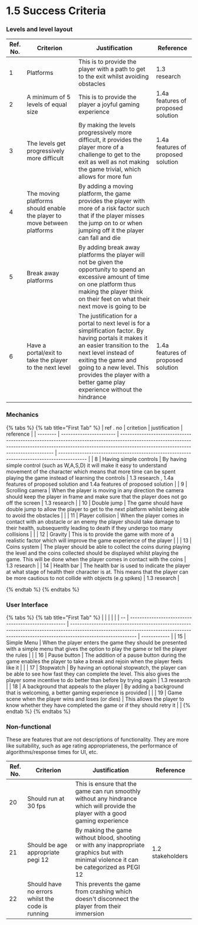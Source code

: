 # 1.5 Success Criteria

### Levels and level layout

| Ref. No. | Criterion                                                                 | Justification                                                                                                                                                                                                                                                                             | Reference                           |
| -------- | ------------------------------------------------------------------------- | ----------------------------------------------------------------------------------------------------------------------------------------------------------------------------------------------------------------------------------------------------------------------------------------- | ----------------------------------- |
| 1        | Platforms                                                                 | This is to provide the player with a path to get to the exit whilst avoiding obstacles                                                                                                                                                                                                    | 1.3 research                        |
| 2        | A minimum of 5 levels of equal size                                       | This is to provide the player a joyful gaming experience                                                                                                                                                                                                                                  |  1.4a features of proposed solution |
| 3        | The levels get progressively more difficult                               | By making the levels progressively more difficult, it provides the player more of a challenge to get to the exit as well as not making the game trivial, which allows for more fun                                                                                                        |  1.4a features of proposed solution |
| 4        | The moving platforms should enable the player to move between platforms   | By adding a moving platform, the game  provides the player with more of a risk factor such that if the player misses the jump on to or when jumping off it the player can fall and die                                                                                                    |                                     |
| 5        | Break away platforms                                                      | By adding break away platforms the player will not be given the opportunity to spend an excessive amount of time on one platform thus making the player think on their feet on what their next move is going to be                                                                        |                                     |
| 6        | Have a portal/exit  to take the player to the next level                  | The justification for a portal to next level is for a simplification factor. By having portals it makes it an easier transition to the next level instead of exiting the game and going to a new level. This provides the player with a better game play experience without the hindrance |  1.4a features of proposed solution |

### Mechanics

{% tabs %}
{% tab title="First Tab" %}
| ref . no | critetion               | justification                                                                                                                                                                                                  | reference                                                                                  |
| -------- | ----------------------- | -------------------------------------------------------------------------------------------------------------------------------------------------------------------------------------------------------------- | ------------------------------------------------------------------------------------------ |
| 8        | Having simple controls  | By having simple control (such as W,A,S,D) it will make it easy to understand movement of the  character which means that more time can be spent playing the game instead of learning the controls             | 1.3 research ,  1.4a features of proposed solution and  1.4a features of proposed solution |
| 9        | Scrolling camera        | When the player is moving in any direction the camera should keep the player in frame and make sure that the player does not go off the screen                                                                 | 1.3 research                                                                               |
| 10       | Double jump             | The game should have double jump to allow the player to get to the next platform whilst being able to avoid the obstacles                                                                                      |                                                                                            |
| 11       | Player collision        | When the player comes in contact with an obstacle or an enemy the player should take damage to their health, subsequently leading to death if they undergo too many collisions                                 |                                                                                            |
| 12       | Gravity                 | This is to provide the game with more of a realistic factor which will improve the game experience of the player                                                                                               |                                                                                            |
| 13       | Coins system            | The player should be able to collect the coins during playing the level and the coins collected should be displayed whilst playing the game. This will be done when the player comes in contact with the coins | 1.3 research                                                                               |
| 14       | Health bar              | The health bar is used to indicate the player at what stage of health their character is at. This means that the player can be more cautious to not collide with objects (e.g spikes)                          | 1.3 research                                                                               |


{% endtab %}
{% endtabs %}







### User Interface

{% tabs %}
{% tab title="First Tab" %}
|    |                                                     |                                                                                                                                                                                          |              |
| -- | --------------------------------------------------- | ---------------------------------------------------------------------------------------------------------------------------------------------------------------------------------------- | ------------ |
| 15 | Simple Menu                                         | When the player enters the game they should be presented with a simple menu that gives the option to play the game or tell the player the rules                                          |              |
| 16 | Pause button                                        | The addition of a pause button during the game enables the player to take a break and rejoin when the player feels like it                                                               |              |
| 17 | Stopwatch                                           | By having an optional stopwatch, the player can be able to see how fast they can complete the level. This also gives the player some incentive to do better than before by trying again  | 1.3 research |
| 18 | A background that appeals to the player             | By adding a background that is welcoming, a better gaming experience is provided                                                                                                         |              |
| 19 | Game scene when the player wins and loses (or dies) | This allows the player to know whether they have completed the game or if they should retry it                                                                                           |              |
{% endtab %}
{% endtabs %}





### Non-functional

These are features that are not descriptions of functionality. They are more like suitability, such as age rating appropriateness, the performance of algorithms/response times for UI, etc.

| Ref. No. | Criterion                                        | Justification                                                                                                                            | Reference        |
| -------- | ------------------------------------------------ | ---------------------------------------------------------------------------------------------------------------------------------------- | ---------------- |
| 20       | Should run at 30 fps                             | This is ensure that the game can run smoothly without any hindrance which will provide the player with a good gaming experience          |                  |
| 21       | Should be age appropriate pegi 12                | By making the game without blood, shooting or with any inappropriate graphics but with minimal violence it can be categorized as PEGI 12 | 1.2 stakeholders |
| 22       | Should have no errors whilst the code is running | This prevents the game from crashing which doesn't disconnect the player from their immersion                                            |                  |

